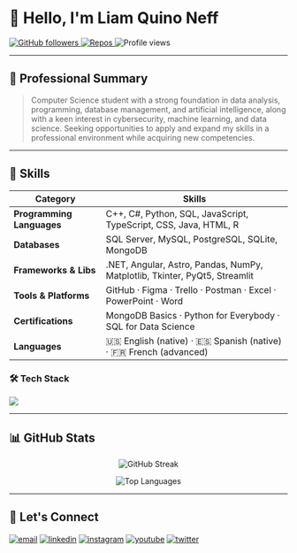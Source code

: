 # 👋 Hello, I'm **Liam Quino Neff**  

<p align="left">
<a href="https://github.com/LiamQuinoNeff">
  <img alt="GitHub followers" src="https://img.shields.io/github/followers/LiamQuinoNeff?style=social" />
</a>
<a href="https://github.com/LiamQuinoNeff?tab=repositories">
  <img alt="Repos" src="https://img.shields.io/badge/Repos-20-blue" />
</a>
<img alt="Profile views" src="https://komarev.com/ghpvc/?username=LiamQuinoNeff&color=brightgreen" />

---

## 💼 Professional Summary  
> Computer Science student with a strong foundation in data analysis, programming, database management, and artificial intelligence, along with a keen interest in cybersecurity, machine learning, and data science. Seeking opportunities to apply and expand my skills in a professional environment while acquiring new competencies. 

---

## 🔧 Skills  

| Category            | Skills                                                              |
|---------------------|---------------------------------------------------------------------|
| **Programming Languages**       | C++, C#, Python, SQL, JavaScript, TypeScript, CSS, Java, HTML, R                    |
| **Databases**       | SQL Server, MySQL, PostgreSQL, SQLite, MongoDB                     |
| **Frameworks & Libs** | .NET, Angular, Astro, Pandas, NumPy, Matplotlib, Tkinter, PyQt5, Streamlit                   |
| **Tools & Platforms** | GitHub · Figma · Trello · Postman · Excel · PowerPoint · Word      |
| **Certifications**  | MongoDB Basics · Python for Everybody · SQL for Data Science       |
| **Languages**         | 🇺🇸 English (native) · 🇪🇸 Spanish (native) · 🇫🇷 French (advanced)    |

### 🛠️ Tech Stack
<p align="left">
  <a href="https://skillicons.dev">
    <img src="https://skillicons.dev/icons?i=cpp,cs,python,js,ts,java,html,css,r,dotnet,angular,nodejs,mysql,postgres,sqlite,mongodb,github,figma,postman,vscode&perline=10" />
  </a>
</p>

---

## 📊 GitHub Stats
<p align="center">
  <img src="https://github-readme-streak-stats.herokuapp.com/?user=LiamQuinoNeff&theme=dark&hide_border=false" alt="GitHub Streak" />
</p>

<p align="center">
  <img src="https://github-readme-stats.vercel.app/api/top-langs/?username=LiamQuinoNeff&theme=dark&hide_border=false&layout=compact&langs_count=8" alt="Top Languages" />
</p>

---

## 💞️ Let's Connect  
<p align="left">
<a href="mailto:liamquinoneff@gmail.com" target="blank"><img align="center" src="https://img.shields.io/badge/Gmail-D14836?style=for-the-badge&logo=gmail&logoColor=white" alt="email" /></a>
<a href="https://www.linkedin.com/in/liam-quino-neff-455891265/" target="blank"><img align="center" src="https://img.shields.io/badge/LinkedIn-0077B5?style=for-the-badge&logo=linkedin&logoColor=white" alt="linkedin" /></a>
<a href="https://instagram.com/LiamQuinoNeff" target="blank"><img align="center" src="https://img.shields.io/badge/Instagram-E4405F?style=for-the-badge&logo=instagram&logoColor=white" alt="instagram" /></a>
<a href="https://youtube.com/@LiamQuinoNeff" target="blank"><img align="center" src="https://img.shields.io/badge/YouTube-FF0000?style=for-the-badge&logo=youtube&logoColor=white" alt="youtube" /></a>
<a href="https://twitter.com/LiamQuinoNeff" target="blank"><img align="center" src="https://img.shields.io/badge/Twitter-1DA1F2?style=for-the-badge&logo=twitter&logoColor=white" alt="twitter" /></a>
</p>
